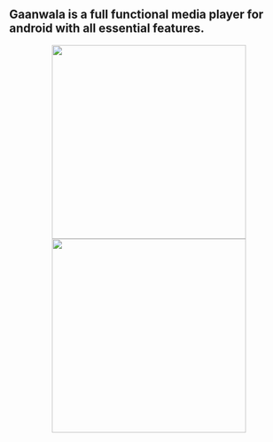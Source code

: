 ## Gaanwala is a full functional media player for android with all essential features.

<p align="center">
  <img src="https://cloud.githubusercontent.com/assets/8174101/18998233/98f3d37c-8759-11e6-864a-b9882ac4c542.png" width="350"/>
  <img src="https://cloud.githubusercontent.com/assets/8174101/18998232/98f37602-8759-11e6-9a7c-53c07ee3938b.png" width="350"/>
</p>